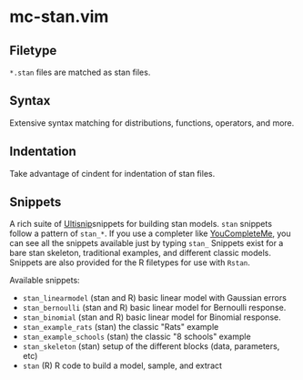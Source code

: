 mc-stan.vim
===========

Filetype
--------

`*.stan` files are matched as stan files.

Syntax
------

Extensive syntax matching for distributions, functions, operators, and more.

Indentation
-----------

Take advantage of cindent for indentation of stan files.

Snippets
--------

A rich suite of [Ultisnip](http://github.com/SirVer/ultisnips)snippets for building stan models.
`stan` snippets follow a pattern of `stan_*`.
If you use a completer like [YouCompleteMe](http://github.com/Valloric/YouCompleteMe), you can see all the snippets available just by typing `stan_`
Snippets exist for a bare stan skeleton, traditional examples, and different classic models.
Snippets are also provided for the R filetypes for use with `Rstan`.

Available snippets:

- `stan_linearmodel` (stan and R) basic linear model with Gaussian errors
- `stan_bernoulli` (stan and R) basic linear model for Bernoulli response.
- `stan_binomial` (stan and R) basic linear model for Binomial response.
- `stan_example_rats` (stan) the classic "Rats" example
- `stan_example_schools` (stan) the classic "8 schools" example
- `stan_skeleton` (stan) setup of the different blocks (data, parameters, etc)
- `stan` (R) R code to build a model, sample, and extract


